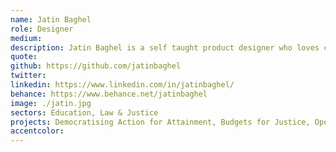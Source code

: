 ```yaml
---
name: Jatin Baghel
role: Designer
medium:
description: Jatin Baghel is a self taught product designer who loves creating simple, meaningful yet intuitive interfaces by the means of a thorough user's understanding.
quote:
github: https://github.com/jatinbaghel
twitter:
linkedin: https://www.linkedin.com/in/jatinbaghel/
behance: https://www.behance.net/jatinbaghel
image: ./jatin.jpg
sectors: Education, Law & Justice
projects: Democratising Action for Attainment, Budgets for Justice, Open Budgets India Platform - 2.0
accentcolor:
---
```

